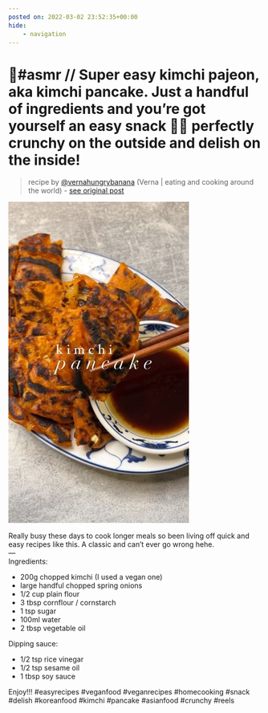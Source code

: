 ```yaml
---
posted on: 2022-03-02 23:52:35+00:00
hide:
    - navigation
---
```


# 📍#asmr // Super easy kimchi pajeon, aka kimchi pancake. Just a handful of ingredients and you’re got yourself an easy snack ✌🏼 perfectly crunchy on the outside and delish on the inside!  

> recipe by [@vernahungrybanana](https://www.instagram.com/vernahungrybanana/) 
(Verna | eating and cooking around the world) - [see original post](https://instagram.com/p/CantDI4I372)

![](../img/vernahungrybanana_02-03-2022_2303.png)

  
Really busy these days to cook longer meals so been living off quick and easy recipes like this. A classic and can’t ever go wrong hehe.  
—  
Ingredients:  
- 200g chopped kimchi (I used a vegan one)  
- large handful chopped spring onions  
- 1/2 cup plain flour  
- 3 tbsp cornflour / cornstarch  
- 1 tsp sugar  
- 100ml water  
- 2 tbsp vegetable oil  
  
Dipping sauce:  
- 1/2 tsp rice vinegar  
- 1/2 tsp sesame oil  
- 1 tbsp soy sauce  
  
Enjoy!!! \#easyrecipes \#veganfood \#veganrecipes \#homecooking \#snack \#delish \#koreanfood \#kimchi \#pancake \#asianfood \#crunchy \#reels   
